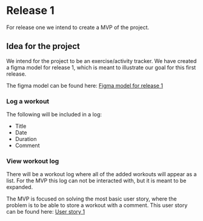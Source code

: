 # Release 1

For release one we intend to create a MVP of the project.

## Idea for the project

We intend for the project to be an exercise/activity tracker. We have created a figma model for release 1, which is meant to illustrate our goal for this first release. 

The figma model can be found here: 
[Figma model for release 1](/release-docs/release1/Figma_ui_model_release1.pdf)


### Log a workout
The following will be included in a log:

- Title
- Date
- Duration
- Comment

### View workout log
There will be a workout log where all of the added workouts will appear as a list. For the MVP this log can not be interacted with, but it is meant to be expanded. 

The MVP is focused on solving the most basic user story, where the problem is to be able to store a workout with a comment. 
This user story can be found here:
[User story 1](/design-documentation/Scenario-us1.png)




